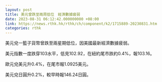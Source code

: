 ```yaml
---
layout: post
title: 美元曾跌至兩周低位　經濟數據疲弱
date: 2023-08-31 06:12:42.000000000 +08:00
link: https://news.rthk.hk/rthk/ch/component/k2/1715889-20230831.htm
categories: rthk
---
```


美元兌一籃子貨幣曾跌至兩星期低位，因美國最新經濟數據疲弱。

美元指數一度跌穿103水平，低見102.92，在紐約尾市跌約0.4%，報103.16。

歐元兌美元升0.4%，在尾市報1.0925美元。

美元兌日圓升0.2%，較早時報146.24日圓。
